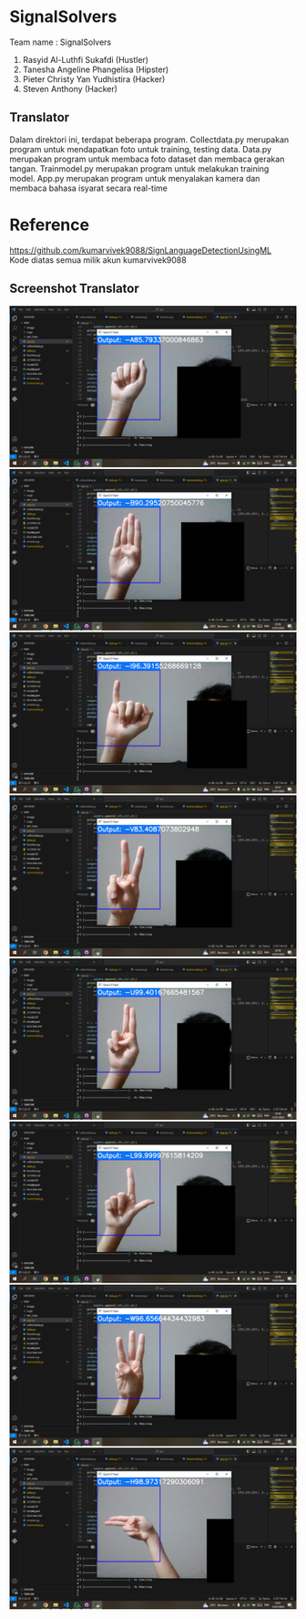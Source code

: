 # SignalSolvers
Team name   : SignalSolvers <br>
1) Rasyid Al-Luthfi Sukafdi (Hustler)<br>
2) Tanesha Angeline Phangelisa (Hipster)<br>
3) Pieter Christy Yan Yudhistira (Hacker)<br>
4) Steven Anthony (Hacker)<br>

## Translator
Dalam direktori ini, terdapat beberapa program. Collectdata.py merupakan program untuk mendapatkan foto untuk training, testing data. Data.py merupakan program untuk membaca foto dataset dan membaca gerakan tangan. Trainmodel.py merupakan program untuk melakukan training model. App.py merupakan program untuk menyalakan kamera dan membaca bahasa isyarat secara real-time

# Reference
https://github.com/kumarvivek9088/SignLanguageDetectionUsingML <br>
Kode diatas semua milik akun kumarvivek9088

## Screenshot Translator
![A](ImageData/Screenshot1.png)
![B](ImageData/Screenshot2.png)
![I](ImageData/Screenshot3.png)
![V](ImageData/Screenshot4.png)
![U](ImageData/Screenshot5.png)
![L](ImageData/Screenshot6.png)
![W](ImageData/Screenshot7.png)
![G](ImageData/Screenshot8.png)
